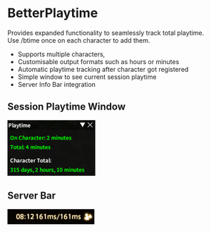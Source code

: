 # BetterPlaytime

Provides expanded functionality to seamlessly track total playtime.  
Use /btime once on each character to add them.

+ Supports multiple characters,
+ Customisable output formats such as hours or minutes
+ Automatic playtime tracking after character got registered
+ Simple window to see current session playtime
+ Server Info Bar integration

## Session Playtime Window
![](BetterPlaytime/images/playtime.png)

## Server Bar
![](BetterPlaytime/images/serverbar.png)